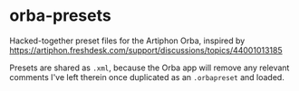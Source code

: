 # orba-presets
Hacked-together preset files for the Artiphon Orba, inspired by https://artiphon.freshdesk.com/support/discussions/topics/44001013185

Presets are shared as `.xml`, because the Orba app will remove any relevant comments I've left therein once duplicated as an `.orbapreset` and loaded.
